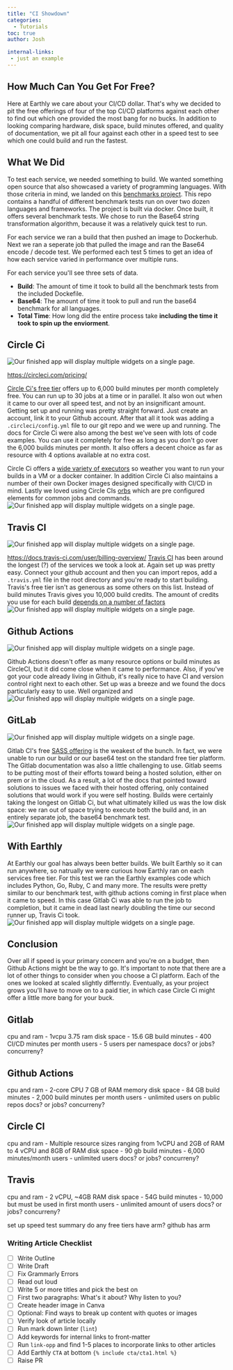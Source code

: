 ```yaml
---
title: "CI Showdown"
categories:
  - Tutorials
toc: true
author: Josh

internal-links:
 - just an example
---
```

## How Much Can You Get For Free?
Here at Earthly we care about your CI/CD dollar. That's why we decided to pit the free offerings of four of the top CI/CD platforms against each other to find out which one provided the most bang for no bucks. In addition to looking comparing hardware, disk space, build minutes offered, and quality of documentation, we pit all four against each other in a speed test to see which one could build and run the fastest.

## What We Did
To test each service, we needed something to build. We wanted something open source that also showcased a variety of programming languages. With those criteria in mind, we landed on this [benchmarks project](https://github.com/kostya/benchmarks). This repo contains a handful of different benchmark tests run on over two dozen languages and frameworks. The project is built via docker. Once built, it offers several benchmark tests. We chose to run the Base64 string transformation algorithm, because it was a relatively quick test to run.

For each service we ran a build that then pushed an image to Dockerhub. Next we ran a seperate job that pulled the image and ran the Base64 encode / decode test. We performed each test 5 times to get an idea of how each service varied in performance over multiple runs. 

For each service you'll see three sets of data. 

- **Build**: The amount of time it took to build all the benchmark tests from the included Dockefile.
- **Base64**: The amount of time it took to pull and run the base64 benchmark for all languages.
- **Total Time**: How long did the entire process take **including the time it took to spin up the enviorment**.

## Circle Ci
![Our finished app will display multiple widgets on a single page.]({{site.images}}{{page.slug}}/circle-details.png)

https://circleci.com/pricing/

[Circle Ci's free tier](https://circleci.com/docs/2.0/plan-free/index.html) offers up to 6,000 build minutes per month completely free. You can run up to 30 jobs at a time or in parallel. It also won out when it came to our over all speed test, and not by an insignificant amount. Getting set up and running was pretty straight forward. Just create an account, link it to your Github account. After that all it took was adding a `.circleci/config.yml` file to our git repo and we were up and running. The docs for Circle Ci were also among the best we've seen with lots of code examples. You can use it completely for free as long as you don't go over the 6,000 builds minutes per month. It also offers a decent choice as far as resource with 4 options available at no extra cost.

Circle Ci offers a [wide variety of executors](https://circleci.com/docs/2.0/executor-types/) so weather you want to run your builds in a VM or a docker container. In addition Circle Ci also maintains a number of their own Docker images designed specifically with CI/CD in mind. Lastly we loved using Circle CIs [orbs](https://circleci.com/docs/2.0/orb-intro/) which are pre configured elements for common jobs and commands.
![Our finished app will display multiple widgets on a single page.]({{site.images}}{{page.slug}}/circle-table.png)

## Travis CI
![Our finished app will display multiple widgets on a single page.]({{site.images}}{{page.slug}}/travis-details.png)

https://docs.travis-ci.com/user/billing-overview/
[Travis CI](https://www.travis-ci.com/pricing/) has been around the longest (?) of the services we took a look at. Again set up was pretty easy. Connect your github account and then you can import repos, add a `.travis.yml` file in the root directory and you're ready to start building. Travis's free tier isn't as generous as some others on this list. Instead of build minutes Travis gives you 10,000 build credits. The amount of credits you use for each build [depends on a number of factors](https://docs.travis-ci.com/user/billing-overview/#usage---credits)
![Our finished app will display multiple widgets on a single page.]({{site.images}}{{page.slug}}/travis-table.png)

## Github Actions
![Our finished app will display multiple widgets on a single page.]({{site.images}}{{page.slug}}/github-details.png)

Github Actions doesn't offer as many resource options or build minutes as CircleCI, but it did come close when it came to performance. Also, if you've got your code already living in Github, it's really nice to have CI and version control right next to each other. Set up was a breeze and we found the docs particularly easy to use. Well organized and
![Our finished app will display multiple widgets on a single page.]({{site.images}}{{page.slug}}/github-table.png)

## GitLab
![Our finished app will display multiple widgets on a single page.]({{site.images}}{{page.slug}}/gitlab-details.png)

Gitlab CI's free [SASS offering](https://docs.gitlab.com/ee/ci/runners/saas/linux_saas_runner.html) is the weakest of the bunch. In fact, we were unable to run our build or our base64 test on the standard free tier platform. The Gitlab documentation was also a little challenging to use. Gitlab seems to be putting most of their efforts toward being a hosted solution, either on prem or in the cloud. As a result, a lot of the docs that pointed toward solutions to issues we faced with their hosted offering, only contained solutions that would work if you were self hosting. Builds were certainly taking the longest on Gitlab Ci, but what ultimately killed us was the low disk space: we ran out of space trying to execute both the build and, in an entirely separate job, the base64 benchmark test. 
![Our finished app will display multiple widgets on a single page.]({{site.images}}{{page.slug}}/gitlab-table.png)


## With Earthly
At Earthly our goal has always been better builds. We built Earthly so it can run anywhere, so natrually we were curious how Earthly ran on each services free tier. For this test we ran the Earthly examples code which includes Python, Go, Ruby, C and many more. The results were pretty similar to our benchmark test, with github actions coming in first place when it came to speed. In this case Gitlab Ci was able to run the job to completion, but it came in dead last nearly doubling the time our second runner up, Travis Ci took.
![Our finished app will display multiple widgets on a single page.]({{site.images}}{{page.slug}}/earthly-run-table.png)


## Conclusion
Over all if speed is your primary concern and you're on a budget, then Github Actions might be the way to go. It's important to note that there are a lot of other things to consider when you choose a CI platform. Each of the ones we looked at scaled slightly differntly. Eventually, as your project grows you'll have to move on to a paid tier, in which case Circle Ci might offer a little more bang for your buck.



## Gitlab
cpu and ram   - 1vcpu 3.75 ram
disk space    - 15.6 GB
build minutes - 400 CI/CD minutes per month
users         - 5 users per namespace
docs? or jobs? concurreny?

## Github Actions
cpu and ram   - 2-core CPU 7 GB of RAM memory 
disk space    - 84 GB
build minutes - 2,000 build minutes per month
users         - unlimited users on public repos
docs? or jobs? concurreny?

## Circle CI
cpu and ram   - Multiple resource sizes ranging from 1vCPU and 2GB of RAM to 4 vCPU and 8GB of RAM
disk space    - 90 gb
build minutes - 6,000 minutes/month 
users         -  unlimited users
docs? or jobs? concurreny?

## Travis
cpu and ram   - 2 vCPU, ~4GB RAM
disk space    - 54G
build minutes - 10,000 but must be used in first month
users         - unlimited amount of users 
docs? or jobs? concurreny?






set up 
speed test
summary
do any free tiers have arm?
  github has arm
### Writing Article Checklist

- [ ] Write Outline
- [ ] Write Draft
- [ ] Fix Grammarly Errors
- [ ] Read out loud
- [ ] Write 5 or more titles and pick the best on
- [ ] First two paragraphs: What's it about? Why listen to you?
- [ ] Create header image in Canva
- [ ] Optional: Find ways to break up content with quotes or images
- [ ] Verify look of article locally
- [ ] Run mark down linter (`lint`)
- [ ] Add keywords for internal links to front-matter
- [ ] Run `link-opp` and find 1-5 places to incorporate links to other articles
- [ ] Add Earthly `CTA` at bottom `{% include cta/cta1.html %}`
- [ ] Raise PR

